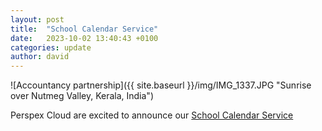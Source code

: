 ```yaml
---
layout: post
title:  "School Calendar Service"
date:   2023-10-02 13:40:43 +0100
categories: update
author: david
---
```


![Accountancy partnership]({{ site.baseurl }}/img/IMG_1337.JPG "Sunrise over Nutmeg Valley, Kerala, India")

Perspex Cloud are excited to announce our [School Calendar Service](https://perspex.cloud/calendars "About our School Calendar Service")
